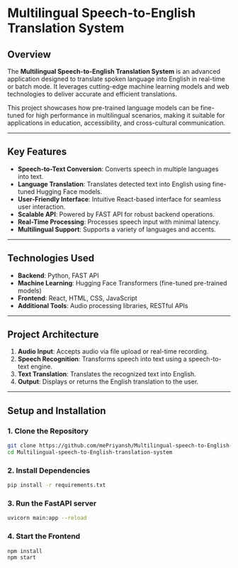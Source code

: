 # Multilingual Speech-to-English Translation System

## Overview
The **Multilingual Speech-to-English Translation System** is an advanced application designed to translate spoken language into English in real-time or batch mode. It leverages cutting-edge machine learning models and web technologies to deliver accurate and efficient translations.

This project showcases how pre-trained language models can be fine-tuned for high performance in multilingual scenarios, making it suitable for applications in education, accessibility, and cross-cultural communication.

---

## Key Features
- **Speech-to-Text Conversion**: Converts speech in multiple languages into text.
- **Language Translation**: Translates detected text into English using fine-tuned Hugging Face models.
- **User-Friendly Interface**: Intuitive React-based interface for seamless user interaction.
- **Scalable API**: Powered by FAST API for robust backend operations.
- **Real-Time Processing**: Processes speech input with minimal latency.
- **Multilingual Support**: Supports a variety of languages and accents.

---

## Technologies Used
- **Backend**: Python, FAST API
- **Machine Learning**: Hugging Face Transformers (fine-tuned pre-trained models)
- **Frontend**: React, HTML, CSS, JavaScript
- **Additional Tools**: Audio processing libraries, RESTful APIs

---

## Project Architecture
1. **Audio Input**: Accepts audio via file upload or real-time recording.
2. **Speech Recognition**: Transforms speech into text using a speech-to-text engine.
3. **Text Translation**: Translates the recognized text into English.
4. **Output**: Displays or returns the English translation to the user.

---

## Setup and Installation

### 1. Clone the Repository
```bash
git clone https://github.com/mePriyansh/Multilingual-speech-to-English-translation-system.git
cd Multilingual-speech-to-English-translation-system
```
### 2. Install Dependencies
```bash
pip install -r requirements.txt
```
### 3. Run the FastAPI server
```bash
uvicorn main:app --reload
```
### 4. Start the Frontend
```bash
npm install
npm start
```

